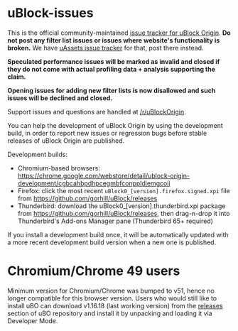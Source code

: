 # uBlock-issues

This is the official community-maintained [issue tracker for uBlock Origin](https://github.com/uBlockOrigin/uBlock-issues/issues). **Do not post any filter list issues or issues where website's functionality is broken.** We have [uAssets issue tracker](https://github.com/uBlockOrigin/uAssets/issues) for that, post there instead. 

**Speculated performance issues will be marked as invalid and closed if they do not come with actual profiling data + analysis supporting the claim.**

**Opening issues for adding new filter lists is now disallowed and such issues will be declined and closed.**

Support issues and questions are handled at [/r/uBlockOrigin](https://old.reddit.com/r/uBlockOrigin/).

You can help the development of uBlock Origin by using the development build, in order to report new issues or regression bugs before stable releases of uBlock Origin are published.

Development builds:
- Chromium-based browsers: <https://chrome.google.com/webstore/detail/ublock-origin-development/cgbcahbpdhpcegmbfconppldiemgcoii>
- Firefox: click the most recent `uBlock0_[version].firefox.signed.xpi` file from <https://github.com/gorhill/uBlock/releases>
- Thunderbird: download the uBlock0_[version].thunderbird.xpi package from <https://github.com/gorhill/uBlock/releases>, then drag-n-drop it into Thunderbird's Add-ons Manager pane (Thunderbird 65+ required)

If you install a development build once, it will be automatically updated with a more recent development build version when a new one is published.

# Chromium/Chrome 49 users

Minimum version for Chromium/Chrome was bumped to v51, hence no longer compatible for this browser version. Users who would still like to install uBO can download v1.16.18 (last working version) from the [releases](https://github.com/gorhill/uBlock/releases/tag/1.16.18) section of uBO repository and install it by unpacking and loading it via Developer Mode.
